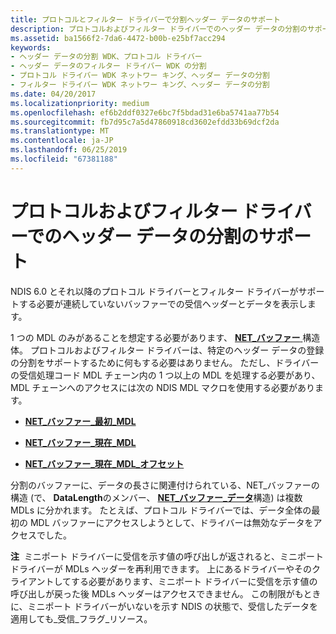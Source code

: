 ```yaml
---
title: プロトコルとフィルター ドライバーで分割ヘッダー データのサポート
description: プロトコルおよびフィルター ドライバーでのヘッダー データの分割のサポート
ms.assetid: ba1566f2-7da6-4472-b00b-e25bf7acc294
keywords:
- ヘッダー データの分割 WDK、プロトコル ドライバー
- ヘッダー データのフィルター ドライバー WDK の分割
- プロトコル ドライバー WDK ネットワー キング、ヘッダー データの分割
- フィルター ドライバー WDK ネットワー キング、ヘッダー データの分割
ms.date: 04/20/2017
ms.localizationpriority: medium
ms.openlocfilehash: ef6b2ddf0327e6bc7f5bdad31e6ba5741aa77b54
ms.sourcegitcommit: fb7d95c7a5d47860918cd3602efdd33b69dcf2da
ms.translationtype: MT
ms.contentlocale: ja-JP
ms.lasthandoff: 06/25/2019
ms.locfileid: "67381188"
---
```

# <a name="supporting-header-data-split-in-protocol-drivers-and-filter-drivers"></a>プロトコルおよびフィルター ドライバーでのヘッダー データの分割のサポート





NDIS 6.0 とそれ以降のプロトコル ドライバーとフィルター ドライバーがサポートする必要が連続していないバッファーでの受信ヘッダーとデータを表示します。

1 つの MDL のみがあることを想定する必要があります、 [ **NET\_バッファー** ](https://docs.microsoft.com/windows-hardware/drivers/ddi/content/ndis/ns-ndis-_net_buffer)構造体。 プロトコルおよびフィルター ドライバーは、特定のヘッダー データの登録の分割をサポートするために何もする必要はありません。 ただし、ドライバーの受信処理コード MDL チェーン内の 1 つ以上の MDL を処理する必要があり、MDL チェーンへのアクセスには次の NDIS MDL マクロを使用する必要があります。

-   [**NET\_バッファー\_最初\_MDL**](https://docs.microsoft.com/windows-hardware/drivers/network/net-buffer-first-mdl)

-   [**NET\_バッファー\_現在\_MDL**](https://docs.microsoft.com/windows-hardware/drivers/network/net-buffer-current-mdl)

-   [**NET\_バッファー\_現在\_MDL\_オフセット**](https://docs.microsoft.com/windows-hardware/drivers/network/net-buffer-current-mdl-offset)

分割のバッファーに、データの長さに関連付けられている、NET\_バッファーの構造 (で、 **DataLength**のメンバー、 [ **NET\_バッファー\_データ**](https://docs.microsoft.com/windows-hardware/drivers/ddi/content/ndis/ns-ndis-_net_buffer_data)構造) は複数 MDLs に分かれます。 たとえば、プロトコル ドライバーでは、データ全体の最初の MDL バッファーにアクセスしようとして、ドライバーは無効なデータをアクセスでした。

**注**  ミニポート ドライバーに受信を示す値の呼び出しが返されると、ミニポート ドライバーが MDLs ヘッダーを再利用できます。 上にあるドライバーやそのクライアントしてする必要があります、ミニポート ドライバーに受信を示す値の呼び出しが戻った後 MDLs ヘッダーはアクセスできません。 この制限がもときに、ミニポート ドライバーがいないを示す NDIS の状態で、受信したデータを適用しても\_受信\_フラグ\_リソース。

 

 

 





